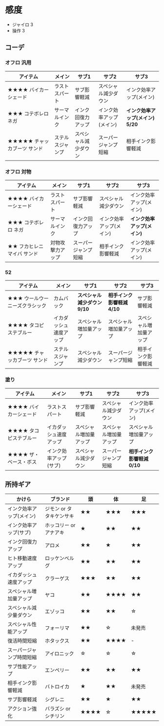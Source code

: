 # 感度
* ジャイロ 3
* 操作 3
## コーデ
### オフロ 汎用
|アイテム|メイン|サブ1|サブ2|サブ3|
|-|-|-|-|-|
|★★★★ バイカーシェード|ラストスパート|サブ影響軽減|スペシャル減少ダウン|インク効率アップ(メイン)|
|★★★ コテボレロ ネガ|サーマルインク|インク回復力アップ|インク効率アップ(メイン)|**インク効率アップ(メイン) 5/20**|
|★★★★★ チャッカブーツ サンド|ステルスジャンプ|スペシャル減少ダウン|スーパージャンプ短縮|相手インク影響軽減|
### オフロ 対物
|アイテム|メイン|サブ1|サブ2|サブ3|
|-|-|-|-|-|
|★★★★ バイカーシェード|ラストスパート|サブ影響軽減|スペシャル減少ダウン|インク効率アップ(メイン)|
|★★★ コテボレロ ネガ|サーマルインク|インク回復力アップ|インク効率アップ(メイン)|**インク効率アップ(メイン)**|
|★★ フカヒレニマイバ サンド|対物攻撃力アップ|スーパージャンプ短縮|相手インク影響軽減|インク効率アップ(メイン)|

### 52
|アイテム|メイン|サブ1|サブ2|サブ3|
|-|-|-|-|-|
|★★★ ウールウーニーズクラシック|カムバック|**スペシャル減少ダウン 9/10**|**相手インク影響軽減 4/10**|サブ影響軽減|
|★★★★ タコピステブルー|イカダッシュ速度アップ|スペシャル増加量アップ|スペシャル増加量アップ|スペシャル増加量アップ|
|★★★★★ チャッカブーツ サンド|ステルスジャンプ|スペシャル減少ダウン|スーパージャンプ短縮|相手インク影響軽減|
### 塗り
|アイテム|メイン|サブ1|サブ2|サブ3|
|-|-|-|-|-|
|★★★★ バイカーシェード|ラストスパート|サブ影響軽減|スペシャル減少ダウン|インク効率アップ(メイン)|
|★★★★ タコピステブルー|イカダッシュ速度アップ|スペシャル増加量アップ|スペシャル増加量アップ|スペシャル増加量アップ|
|★★★★ ザ・ベース・ボス|インク効率アップ(サブ)|スペシャル減少ダウン|スーパージャンプ短縮|**相手インク影響軽減 0/10**|
## 所持ギア
|かけら|ブランド|頭|体|足|
|-|-|-|-|-|
|インク効率アップ(メイン)|ジモン or タタキケンサキ|★★|★★★|★★★|
|インク効率アップ(サブ)|ホッコリー or アナアキ|★|★★|★★|
|インク回復力アップ|アロメ|★★|★|★★|
|ヒト移動速度アップ|ロッケンベルグ|★★|★★|★★|
|イカダッシュ速度アップ|クラーゲス|★★★|★★|★★|
|スペシャル増加量アップ|ヤコ|★★|★★★★|★★|
|スペシャル減少量ダウン|エゾッコ|★★|★★|☆|
|スペシャル性能アップ|フォーリマ|★★|☆|未発売|
|復活時間短縮|ホタックス|★★|★★★★|-|
|スーパージャンプ時間短縮|アイロニック|☆|☆|☆|
|サブ性能アップ|エンペリー|★★|★★|★★|
|相手インク影響軽減|バトロイカ|★|★★|未発売|
|サブ影響軽減|シグレニ|★★|★|★★|
|アクション強化|バラズシ or シチリン|★★★★|☆|★★★★★|